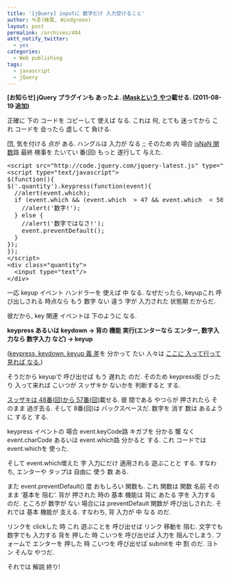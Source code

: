 ```yaml
---
title: '[jQuery] inputに 数字だけ 入力受けること'
author: 녹풍(綠風, Windgreen)
layout: post
permalink: /archives/484
aktt_notify_twitter:
  - yes
categories:
  - Web publishing
tags:
  - javascript
  - jQuery
---
```

**[お知らせ] jQuery プラグインも あったよ. [iMaskという やつ][1]載せる. (2011-08-19 追加)**

正確に 下の コードを コピーして 使えば なる. これは 何, とても 迷ってから これ コードを 会ったら 虚しくて 負ける.

団, 気を付ける 点が ある. ハングルは 入力が なる ;; そのため 内 場合 <a href="http://jp.mytory.local/archives/522" target="_blank">isNaN 関数</a>路 最終 検事を たいてい 番(回) もっと 遂行して 与えた.

<pre class="brush:js">&lt;script src="http://code.jquery.com/jquery-latest.js" type="text/javascript"&gt;&lt;/script&gt;
&lt;script type="text/javascript"&gt;
$(function(){
$('.quantity').keypress(function(event){
  //alert(event.which);
  if (event.which && (event.which  &gt; 47 && event.which  &lt; 58 || event.which == 8)) {
    //alert('数字!');
  } else {
    //alert('数字ではなさ!');
    event.preventDefault();
  }
});
});
&lt;/script&gt;
&lt;div class="quantity"&gt;
  &lt;input type="text"/&gt;
&lt;/div&gt;</pre>

一応 keyup イベント ハンドラーを 使えば 中 なる. なぜだったら, keyupこれ 呼び出しされる 時点なら もう 数字 ない 違う 字が 入力された 状態期 だからだ.

彼だから, key 関連 イベントは 下のように なる.

**keypress あるいは keydown → 背の 機能 実行(エンターなら エンター, 数字入力なら 数字入力 など) → keyup**

(<a href="http://translate.google.co.kr/translate?sl=auto&tl=ja&js=n&prev=_t&hl=ko&ie=UTF-8&u=http%3A%2F%2Fceldee.tistory.com%2F185&act=url" target="_blank">keypress, keydown, keyup 義 差</a>を 分かって たい 人々は <a href="http://translate.google.co.kr/translate?sl=auto&tl=ja&js=n&prev=_t&hl=ko&ie=UTF-8&u=http%3A%2F%2Fceldee.tistory.com%2F185&act=url" target="_blank">ここに 入って行って 見れば なる.</a>)

そうだから keyupで 呼び出せば もう 遅れた のだ. そのため keypress街 ぴったり 入って来れば こいつが スッザキか ないかを 判断すると する.

[スッザキは 48番(回)から 57番(回)][2]載せる. 彼 間である やつらが 押されたら そのまま 過ぎ去る. そして 8番(回)は バックスペースだ. 数字を 消す 数は あるように すると する.

keypress イベントの 場合 event.keyCode路 キガブを 分かる 蟹 なく event.charCode あるいは event.which路 分かると する. これ コードでは event.whichを 使った.

そして event.which増えた 字 入力にだけ 適用される 遊ぶことと する. すなわち, エンターや タップは 自由に 使う 数 ある.

また event.preventDefault() 度 おもしろい 関数も. これ 関数は 関数 名前 そのまま &#8216;基本を 阻む&#8217;. 背が 押された 時の 基本 機能は 背に あたる 字を 入力する のだ. ところが 数字が ない 場合には preventDefault 関数が 呼び出しされた. それでは 基本 機能が 支える. すなわち, 背 入力が 中 なる のだ.

リンクを clickした 時 これ 遊ぶことを 呼び出せば リンク 移動を 阻む. 文字でも 数字でも 入力する 背を 押した 時 こいつを 呼び出せば 入力を 阻んでしまう. フォームで エンターを 押した 時 こいつを 呼び出せば submitを 中 割 のだ. ヨトン そんな やつだ.

それでは 解説 終り!

 [1]: https://github.com/cwolves/jQuery-iMask
 [2]: http://jp.mytory.local/archives/196